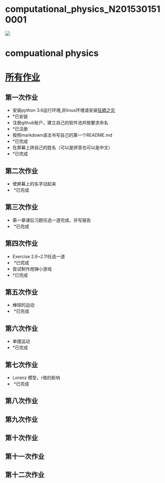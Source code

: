 # computational_physics_N2015301510001

![](http://cdnq.duitang.com/uploads/item/201507/06/20150706081750_zuA3P.thumb.700_0.jpeg)

# compuational physics   
 
# [所有作业](https://github.com/cocolive/computational_physics_N2015301510001/blob/master/homework.md)

 
## 第一次作业
- 安装python 3.6运行环境,非linux环境请安装[狂蟒之灾](https://www.anaconda.com/download)
-  *已安装
- 注册github账户，建立自己的软件池并按要求命名
-  *已注册
- 按照markdown语法书写自己的第一个README.md
-  *已完成
- 在屏幕上拼自己的姓名（可以是拼音也可以是中文）
-  *已完成

## 第二次作业
- 使屏幕上的名字动起来
-  *已完成

## 第三次作业
- 第一章课后习题任选一道完成，并写报告
-  *已完成
 
## 第四次作业
- Exercise 2.6~2.11任选一道
-  *已完成
- 尝试制作炮弹小游戏
-  *已完成
 
## 第五次作业
- 棒球的运动
-  *已完成
 
## 第六次作业
- 单摆运动
-  *已完成
 
## 第七次作业
- Lorenz 模型，r值的影响
-  *已完成

## 第八次作业
 
## 第九次作业
 
## 第十次作业
 
## 第十一次作业
 
## 第十二次作业


